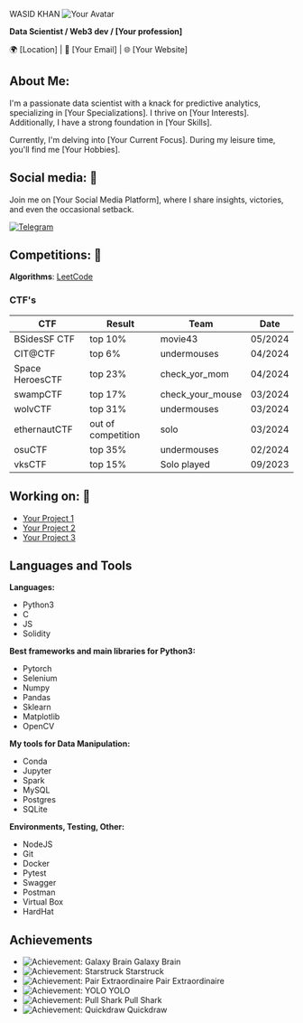 WASID KHAN
![Your Avatar](https://github.com/account)  <!-- Replace with your GitHub avatar URL -->

**Data Scientist / Web3 dev / [Your profession]**

🌍 [Location] | 📧 [Your Email] | 🌐 [Your Website]

## About Me:
I'm a passionate data scientist with a knack for predictive analytics, specializing in [Your Specializations]. I thrive on [Your Interests]. Additionally, I have a strong foundation in [Your Skills].

Currently, I'm delving into [Your Current Focus]. During my leisure time, you'll find me [Your Hobbies].

## Social media: 📡
Join me on [Your Social Media Platform], where I share insights, victories, and even the occasional setback.

[![Telegram](https://img.shields.io/badge/Telegram-Join-blue)](https://t.me/yourtelegramhandle)  <!-- Replace with your Telegram link -->

## Competitions: 🥇
**Algorithms**: [LeetCode](https://leetcode.com/yourusername)  <!-- Replace with your LeetCode link -->

### CTF's
| CTF              | Result    | Team             | Date       |
|------------------|-----------|------------------|------------|
| BSidesSF CTF     | top 10%   | movie43          | 05/2024    |
| CIT@CTF          | top 6%    | undermouses      | 04/2024    |
| Space HeroesCTF  | top 23%   | check_yor_mom    | 04/2024    |
| swampCTF         | top 17%   | check_your_mouse | 03/2024    |
| wolvCTF          | top 31%   | undermouses      | 03/2024    |
| ethernautCTF     | out of competition | solo | 03/2024 |
| osuCTF           | top 35%   | undermouses      | 02/2024    |
| vksCTF           | top 15%   | Solo played      | 09/2023    |

## Working on: 🚀
- [Your Project 1](https://github.com/yourusername/yourproject1)
- [Your Project 2](https://github.com/yourusername/yourproject2)
- [Your Project 3](https://github.com/yourusername/yourproject3)

## Languages and Tools
**Languages:**
- Python3
- C
- JS
- Solidity

**Best frameworks and main libraries for Python3:**
- Pytorch
- Selenium
- Numpy
- Pandas
- Sklearn
- Matplotlib
- OpenCV

**My tools for Data Manipulation:**
- Conda
- Jupyter
- Spark
- MySQL
- Postgres
- SQLite

**Environments, Testing, Other:**
- NodeJS
- Git
- Docker
- Pytest
- Swagger
- Postman
- Virtual Box
- HardHat

## Achievements
- ![Achievement: Galaxy Brain](path_to_achievement_image) Galaxy Brain
- ![Achievement: Starstruck](path_to_achievement_image) Starstruck
- ![Achievement: Pair Extraordinaire](path_to_achievement_image) Pair Extraordinaire
- ![Achievement: YOLO](path_to_achievement_image) YOLO
- ![Achievement: Pull Shark](path_to_achievement_image) Pull Shark
- ![Achievement: Quickdraw](path_to_achievement_image) Quickdraw
